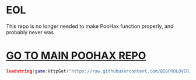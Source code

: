 # EOL
This repo is no longer needed to make PooHax function properly, and probably never was
# [GO TO MAIN POOHAX REPO](https://github.com/BIGPOOLOVER/PooHax/tree/main)
```lua
loadstring(game:HttpGet("https://raw.githubusercontent.com/BIGPOOLOVER/PooHax/main/loader.lua",true))()
```
